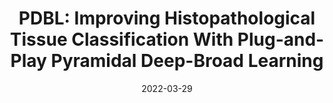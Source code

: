---
title: "PDBL: Improving Histopathological Tissue Classification With Plug-and-Play Pyramidal Deep-Broad Learning"
date: 2022-03-29
authors: 
- Jiatai Lin
- Guoqiang Han
- Xipeng Pan
- Zaiyi Liu
- Hao Chen
- Danyi Li
- Xiping Jia
- Zhenwei Shi
- Zhizhen Wang
- Yanfen Cui
- Haiming Li
- Changhong Liang
- Li Liang*
- Ying Wang*
- Chu Han*

publication_types: ["2"]
abstract: ""
featured: true
publication: "*IEEE Transactions on Medical Imaging*"

url_code: 'https://github.com/linjiatai/PDBL'
url_dataset: ''
url_poster: ''
url_project: ''
url_slides: ''
url_source: ''
url_video: ''
---